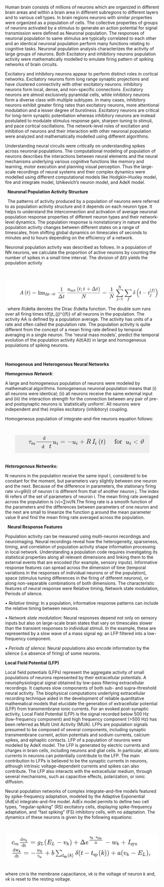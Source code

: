 Human brain consists of millions of neurons which are organized in different brain areas and within a brain area in different subregions to different layers and to various cell types. In brain regions neurons with similar properties were organized as a population of cells. The collective properties of groups of neurons activated by a stimulus to generate an action potential for signal transmission were defined as Neuronal population. The responses of neuronal population to same stimulus are typically correlated to each other and an identical neuronal population perform many functions relating to cognitive tasks. Neuronal population analysis characterizes the activity of large groups of neurons. Both Excitatory and inhibitory neurons population activity were mathematically modelled to emulate firing pattern of spiking networks of brain circuits.

Excitatory and inhibitory neurons appear to perform distinct roles in cortical networks. Excitatory neurons form long range synaptic projections and have clustered connectivity with other excitatory neurons. inhibitory neurons form local, dense, and non-specific connections .Excitatory neurons are almost exclusively pyramidal cells, while inhibitory neurons form a diverse class with multiple subtypes .In many cases, inhibitory neurons exhibit greater firing rates than excitatory neurons, more attentional modulation and a lesser degree of burstiness .Excitatory neurons are critical for long-term synaptic potentiation whereas inhibitory neurons are instead postulated to modulate stimulus response gain, sharpen tuning to stimuli, and pace cortical oscillations. The network-level roles of excitation and inhibition of neurons and their interaction with other neuronal population were analyzed and mathematically modelled using different algorithms.

Understanding neural circuits were critically on understanding spikes across neuronal populations. The computational modeling of population of neurons describes the interactions between neural elements and the neural mechanisms underlying various cognitive functions like memory and learning, motor execution and planning visual perception. Thus the large-scale recordings of neural systems and their complex dynamics were modelled using different computational models like Hodgkin–Huxley model, fire and integrate model, Izhikevich’s neuron model, and AdeX model.

&nbsp;
**Neuronal Population Activity Structure**

&nbsp;
The patterns of activity produced by a population of neurons were referred to as population activity structure and it depends on each neuron type. It helps to understand the interconnection and activation of average neuronal population response properties of different neuron types and their network-level dynamics. The population response is nonstationary in nature and the population activity changes between different states on a range of timescales, from shifting global dynamics on timescales of seconds to minutes and to hours depending on the efficiency of a network.

Neuronal population activity was described as follows. In a population of NN neurons, we calculate the proportion of active neurons by counting the number of spikes in a small time interval. The division of Δt\t yields the population activity

&nbsp;
<center><img src="images/avg1.png" title="" /></center>
&nbsp;
where δ\delta denotes the Dirac δ\delta function. The double sum runs over all firing times t(f)jt_{j}^{(f)} of all neurons in the population. The activity AA is defined by a population average. The activity has units of a rate and often called the population rate. The population activity is quite different from the concept of a mean firing rate defined by temporal averaging in a single neuron. The ’neural mass models’, predict the temporal evolution of the population activity A(t)A(t) in large and homogeneous populations of spiking neurons.

&nbsp;

**Homogenous and Heterogenous Neural Networks**
&nbsp;

***Homogenous Network***: 

A large and homogeneous population of neurons were modeled by mathematical algorithms. homogeneous neuronal population means that (i) all neurons were identical; (ii) all neurons receive the same external input and (iii) the interaction strength for the connection between any pair of pre- and postsynaptic neurons is ’statistically uniform’. All neurons were independent and the) implies excitatory (inhibitory) coupling. 

Homogeneous population of integrate-and-fire neurons equation follows:

&nbsp;
<center><img src="images/avg2.png" title="" /></center>
&nbsp;

***Heterogenous Networks:***

N neurons in the population receive the same input I, considered to be constant for the moment, but parameters vary slightly between one neuron and the next. Because of the difference in parameters, the stationary firing rate νi=gθi(I) of neuron I is different from that of another neuron j. The index θi refers of the set of parameters of neuron i. The mean firing rate averaged across the population is ⟨ν⟩=∑iνi/N.The firing rate is a smooth function of the parameters and the differences between parameters of one neuron and the next are small to  linearize the function g around the mean parameter value θ and find  the mean firing rate averaged across the population.

&nbsp; 
**Neural Response Features**
&nbsp;

Population activity can be measured using multi-neuron recordings and neuroimaging. Neural recordings reveal how the heterogeneity, sparseness, timing, and correlation of population activity shape information processing in local network. Understanding a population code requires investigating its statistical properties along all relevant dimensions and linking them to the external events that are encoded (for example, sensory inputs). Informative response features can spread across the dimension of time (temporal variations in the responses of individual neurons or of the population), space (stimulus tuning differences in the firing of different neurons), or along non-separable combinations of both dimensions. The characteristic features of neural response were Relative timing, Network state modulation, Periods of silence.

•	*Relative timing*: In a population, informative response patterns can include the relative timing between neurons.

•	*Network state modulation*: Neural responses depend not only on sensory inputs but also on large-scale brain states that vary on timescales slower than the transient responses to individual stimuli. In the example, these are represented by a slow wave of a mass signal eg: an LFP filtered into a low-frequency component.

•	*Periods of silence*:  Neural populations also encode information by the silence (i.e absence of firing) of some neurons.

**Local Field Potential (LFP)**

Local field potentials (LFPs) represent the aggregate activity of small populations of neurons represented by their extracellular potentials. A neurophysiological signal obtained by low-pass filtering extracellular recordings. It captures slow components of both sub- and supra-threshold neural activity. The biophysical computations underlying extracellular recording technique aided in the development of reliable quantitative mathematical models that elucidate the generation of extracellular potential (LFP) from transmembrane ionic currents. For an evoked post-synaptic activity, Local Field Potential (LFP) is the signal recorded below 500 Hz (low-frequency component) and high frequency component (>500 Hz) has been referred as Multi Unit Activity (MUA). LFPs are population signals presumed to be composed of several components, including synaptic transmembrane current, action potentials and sodium currents, calcium spikes, and ephaptic contacts. LFP of a population of neurons were modeled by AdeX model. The LFP is generated by electric currents and charges in brain cells, including neurons and glial cells. In particular, all ionic currents in neurons can potentially contribute to the LFP. The main contribution to LFPs is believed to be the synaptic currents in neurons, although intrinsic voltage-dependent currents and spikes can also contribute. The LFP also interacts with the extracellular medium, through several mechanisms, such as capacitive effects, polarization, or ionic diffusion.

Neural population networks of complex integrate-and-fire models featured by spike-frequency adaptation, modeled by the Adaptive Exponential (AdEx) integrate-and-fire model. AdEx model permits to define two cell types, “regular-spiking” (RS) excitatory cells, displaying spike-frequency adaptation, and “fast spiking” (FS) inhibitory cells, with no adaptation. The dynamics of these neurons is given by the following equations:

&nbsp;

<center><img src="images/avg3.png" title="" /></center>
&nbsp;

where *cm* is the membrane capacitance, *vk* is the voltage of neuron *k* and, *vk* is reset to the resting voltage.





